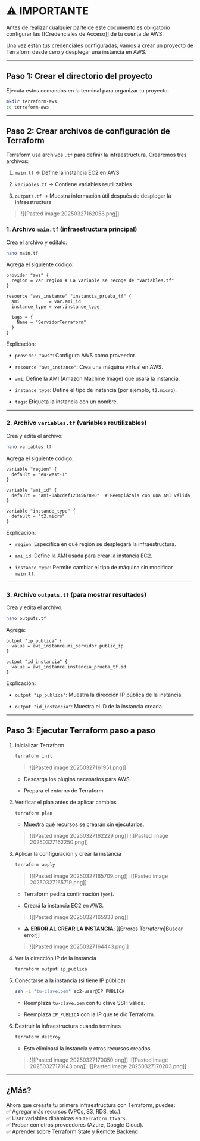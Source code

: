 # ⚠️ **IMPORTANTE**

Antes de realizar cualquier parte de este documento es obligatorio configurar las [[Credenciales de Acceso]] de tu cuenta de AWS.

Una vez están tus credenciales configuradas, vamos a crear un proyecto de Terraform desde cero y desplegar una instancia en AWS.

---

##  Paso 1: Crear el directorio del proyecto 

Ejecuta estos comandos en la terminal para organizar tu proyecto:

```bash
mkdir terraform-aws
cd terraform-aws
```

---

##  Paso 2: Crear archivos de configuración de Terraform 

Terraform usa archivos `.tf` para definir la infraestructura. Crearemos tres archivos:

1.  `main.tf`  → Define la instancia EC2 en AWS
    
2.  `variables.tf`  → Contiene variables reutilizables
    
3.  `outputs.tf`  → Muestra información útil después de desplegar la infraestructura
    

>![[Pasted image 20250327162056.png]]
>

###  1. Archivo `main.tf` (infraestructura principal) 

Crea el archivo y edítalo:

```bash
nano main.tf
```

Agrega el siguiente código:

```hcl
provider "aws" {
  region = var.region # La variable se recoge de "variables.tf"
}

resource "aws_instance" "instancia_prueba_tf" {
  ami           = var.ami_id  
  instance_type = var.instance_type

  tags = {
    Name = "ServidorTerraform"
  }
}
```

 Explicación: 

- `provider "aws"`: Configura AWS como proveedor.
    
- `resource "aws_instance"`: Crea una máquina virtual en AWS.
    
- `ami`: Define la AMI (Amazon Machine Image) que usará la instancia.
    
- `instance_type`: Define el tipo de instancia (por ejemplo, `t2.micro`).
    
- `tags`: Etiqueta la instancia con un nombre.
    

---

###  2. Archivo `variables.tf` (variables reutilizables) 

Crea y edita el archivo:

```bash
nano variables.tf
```

Agrega el siguiente código:

```hcl
variable "region" {
  default = "eu-west-1"
}

variable "ami_id" {
  default = "ami-0abcdef1234567890"  # Reemplázala con una AMI válida
}

variable "instance_type" {
  default = "t2.micro"
}
```

 Explicación: 

- `region`: Especifica en qué región se desplegará la infraestructura.
    
- `ami_id`: Define la AMI usada para crear la instancia EC2.
    
- `instance_type`: Permite cambiar el tipo de máquina sin modificar `main.tf`.
    

---

###  3. Archivo `outputs.tf` (para mostrar resultados) 

Crea y edita el archivo:

```bash
nano outputs.tf
```

Agrega:

```hcl
output "ip_publica" {
  value = aws_instance.mi_servidor.public_ip
}

output "id_instancia" {
  value = aws_instance.instancia_prueba_tf.id
}
```

 Explicación: 

- `output "ip_publica"`: Muestra la dirección IP pública de la instancia.
    
- `output "id_instancia"`: Muestra el ID de la instancia creada.
    

---

##  Paso 3: Ejecutar Terraform paso a paso 

1.  Inicializar Terraform 
    
    ```bash
    terraform init
    ```
    
    >![[Pasted image 20250327161951.png]]
    >
    
    - Descarga los plugins necesarios para AWS.
        
    - Prepara el entorno de Terraform.
        
2.  Verificar el plan antes de aplicar cambios 
    
    ```bash
    terraform plan
    ```
    
    - Muestra qué recursos se crearán sin ejecutarlos.
        
    >![[Pasted image 20250327162229.png]]
    >![[Pasted image 20250327162250.png]]
    >
        
3.  Aplicar la configuración y crear la instancia 
    
    ```bash
    terraform apply
    ```
    
    > ![[Pasted image 20250327165709.png]]
    > ![[Pasted image 20250327165719.png]]
    > 
    
    - Terraform pedirá confirmación (`yes`).
        
    - Creará la instancia EC2 en AWS.
        
    >![[Pasted image 20250327165933.png]]
    >
        
	- ⚠️ **ERROR AL CREAR LA INSTANCIA**: [[Errores Terraform|Buscar error]]
        
    >![[Pasted image 20250327164443.png]]
    >
        
4.  Ver la dirección IP de la instancia 
    
    ```bash
    terraform output ip_publica
    ```
    
5.  Conectarse a la instancia (si tiene IP pública) 
    
    ```bash
    ssh -i "tu-clave.pem" ec2-user@IP_PUBLICA
    ```
    
    - Reemplaza `tu-clave.pem` con tu clave SSH válida.
        
    - Reemplaza `IP_PUBLICA` con la IP que te dio Terraform.
        
6.  Destruir la infraestructura cuando termines 
    
    ```bash
    terraform destroy
    ```
    
    - Esto eliminará la instancia y otros recursos creados.
        
    >![[Pasted image 20250327170050.png]]
    >![[Pasted image 20250327170143.png]]
    >![[Pasted image 20250327170203.png]]
    >

---

##  ¿Más? 

Ahora que creaste tu primera infraestructura con Terraform, puedes:  
✅  Agregar más recursos  (VPCs, S3, RDS, etc.).  
✅  Usar variables dinámicas  en `terraform.tfvars`.  
✅  Probar con otros proveedores  (Azure, Google Cloud).  
✅  Aprender sobre Terraform State y Remote Backend .
